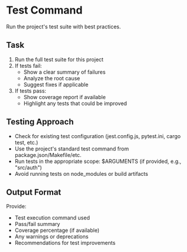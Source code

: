 # Test Command

Run the project's test suite with best practices.

## Task

1. Run the full test suite for this project
2. If tests fail:
   - Show a clear summary of failures
   - Analyze the root cause
   - Suggest fixes if applicable
3. If tests pass:
   - Show coverage report if available
   - Highlight any tests that could be improved

## Testing Approach

- Check for existing test configuration (jest.config.js, pytest.ini, cargo test, etc.)
- Use the project's standard test command from package.json/Makefile/etc.
- Run tests in the appropriate scope: $ARGUMENTS (if provided, e.g., "src/auth")
- Avoid running tests on node_modules or build artifacts

## Output Format

Provide:
- Test execution command used
- Pass/fail summary
- Coverage percentage (if available)
- Any warnings or deprecations
- Recommendations for test improvements
